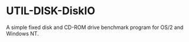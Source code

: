 # UTIL-DISK-DiskIO
A simple fixed disk and CD-ROM drive benchmark program for OS/2 and Windows NT. 
